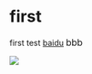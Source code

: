 # first
first test
<a href="www.baidu.com">baidu</a>
<font size=3>bbb</font>

<img src="https://xavatar.imedao.com/community/20166/1469082125394-1469082136195.jpg!60x60.png"></img>
